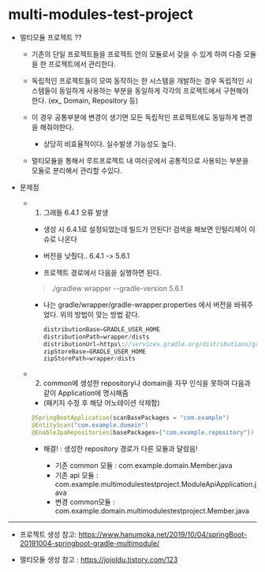 # multi-modules-test-project


-	멀티모듈 프로젝트 ??

	-	기존의 단일 프로젝트들을 프로젝트 안의 모듈로서 갖을 수 있게 하여 다중 모듈을 한 프로젝트에서 관리한다.

	-	독립적인 프로젝트들이 모여 동작하는 한 시스템을 개발하는 경우 독립적인 시스템들이 동일하게 사용하는 부분을 동일하게 각각의 프로젝트에서 구현해야 한다. (ex_ Domain, Repository 등)

	-	이 경우 공통부분에 변경이 생기면 모든 독립적인 프로젝트에도 동일하게 변경을 해줘야한다.

		-	상당히 비효율적이다. 실수발생 가능성도 높다.
		
	- 멀티모듈을 통해서 루트프로젝트 내 여러곳에서 공통적으로 사용되는 부분을 모듈로 분리해서 관리할 수있다.


-	문제점

	-	1) 그래들 6.4.1 오류 발생

		-	생성 시 6.4.1로 설정되었는데 빌드가 안된다! 검색을 해보면 인털리제이 이슈로 나온다

		-	버전을 낮췄다.. 6.4.1 -> 5.6.1

		-	프로젝트 경로에서 다음을 실행하면 된다.

		> ./gradlew wrapper --gradle-version 5.6.1

		-	나는 gradle/wrapper/gradle-wrapper.properties 에서 버전을 바꿔주었다. 위의 방법이 맞는 방법 같다.

			```java
			distributionBase=GRADLE_USER_HOME
			distributionPath=wrapper/dists
			distributionUrl=https\://services.gradle.org/distributions/gradle-5.6.1-bin.zip
			zipStoreBase=GRADLE_USER_HOME
			zipStorePath=wrapper/dists
			```

	-	2) common에 생성한 repository나 domain을 자꾸 인식을 못하여 다음과 같이 Application에 명시해줌 
		- (패키지 수정 후 해당 어노테이션 삭제함)

		```java
		@SpringBootApplication(scanBasePackages = "com.example")
		@EntityScan("com.example.domain")
		@EnableJpaRepositories(basePackages={"com.example.repository"})
		```

		-	해결! : 생성한 repository 경로가 다른 모듈과 달랐음! 

			-	기존 common 모듈 : com.example.domain.Member.java
			-	기존 api 모듈 : com.example.multimodulestestproject.ModuleApiApplication.java
			-	변경 common모듈 : com.example.domain.multimodulestestproject.Member.java
      
      
---

-	프로젝트 생성 참고: https://www.hanumoka.net/2019/10/04/springBoot-20191004-springboot-gradle-multimodule/

-	멀티모듈 생성 참고 : https://jojoldu.tistory.com/123

